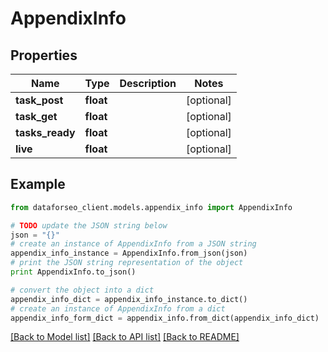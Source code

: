 # AppendixInfo


## Properties

Name | Type | Description | Notes
------------ | ------------- | ------------- | -------------
**task_post** | **float** |  | [optional] 
**task_get** | **float** |  | [optional] 
**tasks_ready** | **float** |  | [optional] 
**live** | **float** |  | [optional] 

## Example

```python
from dataforseo_client.models.appendix_info import AppendixInfo

# TODO update the JSON string below
json = "{}"
# create an instance of AppendixInfo from a JSON string
appendix_info_instance = AppendixInfo.from_json(json)
# print the JSON string representation of the object
print AppendixInfo.to_json()

# convert the object into a dict
appendix_info_dict = appendix_info_instance.to_dict()
# create an instance of AppendixInfo from a dict
appendix_info_form_dict = appendix_info.from_dict(appendix_info_dict)
```
[[Back to Model list]](../README.md#documentation-for-models) [[Back to API list]](../README.md#documentation-for-api-endpoints) [[Back to README]](../README.md)


